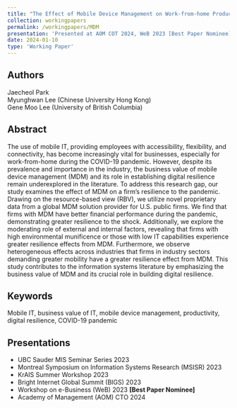 ```yaml
---
title: "The Effect of Mobile Device Management on Work-from-home Productivity: Insights from U.S. Public Firms"
collection: workingpapers
permalink: /workingpapers/MDM
presentation: 'Presented at AOM COT 2024, WeB 2023 [Best Paper Nominee], BIGS 2023, KrAIS Summer 2023, MSISR 2023, KrAIS Summer Workshop 2023'
date: 2024-01-10
type: 'Working Paper'
---
```


## Authors
Jaecheol Park\
Myunghwan Lee (Chinese University Hong Kong)\
Gene Moo Lee (University of British Columbia)

## Abstract
The use of mobile IT, providing employees with accessibility, flexibility, and connectivity, has become increasingly vital for businesses, especially for work-from-home during the COVID-19 pandemic. However, despite its prevalence and importance in the industry, the business value of mobile device management (MDM) and its role in establishing digital resilience remain underexplored in the literature. To address this research gap, our study examines the effect of MDM on a firm’s resilience to the pandemic. Drawing on the resource-based view (RBV), we utilize novel proprietary data from a global MDM solution provider for U.S. public firms. We find that firms with MDM have better financial performance during the pandemic, demonstrating greater resilience to the shock. Additionally, we explore the moderating role of external and internal factors, revealing that firms with high environmental munificence or those with low IT capabilities experience greater resilience effects from MDM. Furthermore, we observe heterogeneous effects across industries that firms in industry sectors demanding greater mobility have a greater resilience effect from MDM. This study contributes to the information systems literature by emphasizing the business value of MDM and its crucial role in building digital resilience.

## Keywords
Mobile IT, business value of IT, mobile device management, productivity, digital resilience, COVID-19 pandemic

## Presentations
* UBC Sauder MIS Seminar Series 2023
* Montreal Symposium on Information Systems Research (MSISR) 2023
* KrAIS Summer Workshop 2023
* Bright Internet Global Summit (BIGS) 2023
* Workshop on e-Business (WeB) 2023 **[Best Paper Nominee]**
* Academy of Management (AOM) CTO 2024
